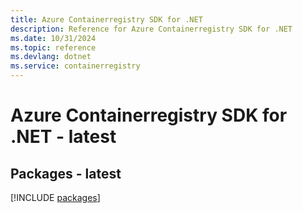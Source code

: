 ```yaml
---
title: Azure Containerregistry SDK for .NET
description: Reference for Azure Containerregistry SDK for .NET
ms.date: 10/31/2024
ms.topic: reference
ms.devlang: dotnet
ms.service: containerregistry
---
```

# Azure Containerregistry SDK for .NET - latest
## Packages - latest
[!INCLUDE [packages](containerregistry-index.md)]
